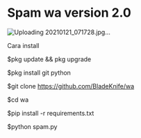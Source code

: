 # Spam wa version 2.0

![Uploading 20210121_071728.jpg…]()

Cara install 

$pkg update && pkg upgrade

$pkg install git python

$git clone https://github.com/BladeKnife/wa

$cd wa

$pip install -r requirements.txt

$python spam.py
